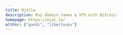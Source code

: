 ```yaml
---
title: Njalla
description: Buy domain names & VPS with Bitcoin.
homepage: https://njal.la/
altFor: ["gandi", "libertyvps"]
---
```

